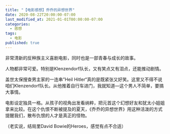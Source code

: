 ```yaml
---
title: "【电影感想】乔乔的异想世界"
date: 2020-08-22T20:00:00-07:00
last_modified_at: 2021-01-01T00:00:00-07:00
categories:
  - 感想
tags:
  - 电影
published: true
---
```


非常清新的反种族主义喜剧电影，同时也是一部青春与成长的故事。

人物都非常可爱。特别是Klenzendorf队长，又有笑点又有泪点，还能推动剧情。

盖世太保搜查男主家的一连串”Heil Hitler“真的是既紧张又好笑。这里又不得不说咱们Klenzendorf队长。从他推着自行车进门，我就知道—这个男人不简单，要搞大事情。

电影设定独具一格。从孩子的视角出发看纳粹，把元首这个幻想好友和犹太小姐姐拿来比较。在这个仇恨不断被提及的夏天，《乔乔的异想世界》用这种活泼的方式提醒我们，散布仇恨的人才是真正的怪物。

（老实说，结局里David Bowie的Heroes，感觉有点不合适）
